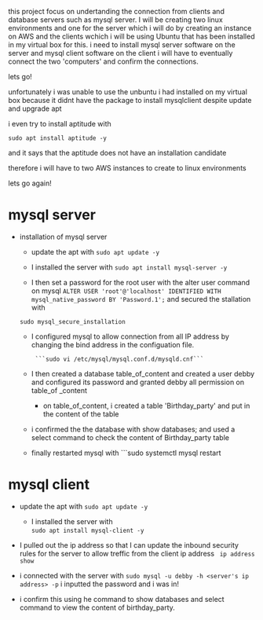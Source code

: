 this project focus on undertanding the connection from clients and database servers such as mysql server.
I will be creating two linux environments and one for the server which i will do by creating an instance on AWS and the clients wchich i will be using Ubuntu that has been installed in my virtual box for this. 
i need to install mysql server software on the server and mysql client software on the client 
i will have to eventually connect the two 'computers' and confirm the connections. 


lets go!

unfortunately i was unable to use the unbuntu i had installed on my virtual box because it didnt have the package to install mysqlclient despite update and upgrade apt 

i even try to install aptitude with 

```sudo apt install aptitude -y```

 and it says that the aptitude does not have an installation candidate 

 therefore i will have to two AWS instances to create to linux environments

 lets go again!

# mysql server
  * installation of mysql server
       

    * update the apt with ```sudo apt update -y```
    * I installed the server with 
 ```sudo apt install mysql-server -y```

     * I then set a password for the root user with the alter user command on mysql 
     ```ALTER USER 'root'@'localhost' IDENTIFIED WITH mysql_native_password BY 'Password.1';``` and secured the stallation with
     
      ```sudo mysql_secure_installation```


      * I configured mysql to allow connection from all IP address by changing the bind address in the configuation file. 

             ```sudo vi /etc/mysql/mysql.conf.d/mysqld.cnf```



     * I then created a database table_of_content and created a user debby and configured its password and granted debby all permission on table_of _content
        

        * on table_of_content, i created a table 'Birthday_party' and put in the content of the table 

    * i confirmed the the database with show databases; and used a select command to check the content of  Birthday_party table

    * finally restarted mysql with ```sudo systemctl mysql restart

# mysql client

 * update the apt with 
 ```sudo apt update -y```
    * I installed the server with   
 ```sudo apt install mysql-client -y```
 * I pulled out the ip address so that I can update the inbound security rules for the server to allow treffic from the client ip address   ``` ip address show```
  * i connected with the server with 
  ```sudo mysql -u debby -h <server's ip address> -p```
  i inputted the password and i was in!

* i confirm this using he command to show databases and select command to view the content of birthday_party.




     

 

